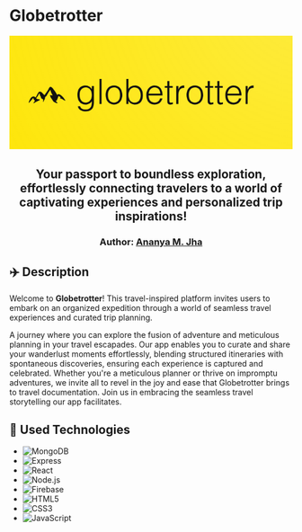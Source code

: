 # Globetrotter
<p align="center">
<img src="https://github.com/Ananya-Jha1208/Globetrotter/blob/master/public/globetrotter.png"> 
</p>  
<h2 align="center">
Your passport to boundless exploration, effortlessly connecting travelers to a world of captivating experiences and personalized trip inspirations!
</h2>
<h3 align="center">
    Author: <a href="https://github.com/Ananya-Jha1208">Ananya M. Jha</a>
</h3>

## ✈️ Description


Welcome to **Globetrotter**! This travel-inspired platform invites users to embark on an organized expedition through a world of seamless travel experiences and curated trip planning.

A journey where you can explore the fusion of adventure and meticulous planning in your travel escapades. Our app enables you to curate and share your wanderlust moments effortlessly, blending structured itineraries with spontaneous discoveries, ensuring each experience is captured and celebrated. Whether you're a meticulous planner or thrive on impromptu adventures, we invite all to revel in the joy and ease that Globetrotter brings to travel documentation. Join us in embracing the seamless travel storytelling our app facilitates.


## 🔧 Used Technologies

- ![MongoDB](https://img.shields.io/badge/MongoDB-%234ea94b.svg?style=for-the-badge&logo=mongodb&logoColor=white)
- ![Express](https://img.shields.io/badge/Express-%23404d59.svg?style=for-the-badge)
- ![React](https://img.shields.io/badge/React-%2320232a.svg?style=for-the-badge&logo=react&logoColor=%2361DAFB)
- ![Node.js](https://img.shields.io/badge/Node.js-%2343853D.svg?style=for-the-badge&logo=node.js&logoColor=white)
- ![Firebase](https://img.shields.io/badge/Firebase-%23039BE5.svg?style=for-the-badge&logo=firebase)
- ![HTML5](https://img.shields.io/badge/html5-%23E34F26.svg?style=for-the-badge&logo=html5&logoColor=white)
- ![CSS3](https://img.shields.io/badge/css3-%231572B6.svg?style=for-the-badge&logo=css3&logoColor=white) 
- ![JavaScript](https://img.shields.io/badge/javascript-%23323330.svg?style=for-the-badge&logo=javascript&logoColor=%23F7DF1E)
